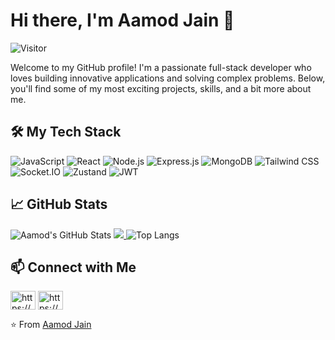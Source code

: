 # Hi there, I'm Aamod Jain 👋

![Visitor](https://visitor-badge.glitch.me/badge?page_id=AamodJain.AamodJain)

Welcome to my GitHub profile! I'm a passionate full-stack developer who loves building innovative applications and solving complex problems. Below, you'll find some of my most exciting projects, skills, and a bit more about me.


## 🛠️ My Tech Stack

![JavaScript](https://img.shields.io/badge/-JavaScript-black?style=flat-square&logo=javascript)
![React](https://img.shields.io/badge/-React-black?style=flat-square&logo=react)
![Node.js](https://img.shields.io/badge/-Node.js-black?style=flat-square&logo=node.js)
![Express.js](https://img.shields.io/badge/-Express.js-black?style=flat-square&logo=express)
![MongoDB](https://img.shields.io/badge/-MongoDB-black?style=flat-square&logo=mongodb)
![Tailwind CSS](https://img.shields.io/badge/-Tailwind%20CSS-black?style=flat-square&logo=tailwind-css)
![Socket.IO](https://img.shields.io/badge/-Socket.IO-black?style=flat-square&logo=socket.io)
![Zustand](https://img.shields.io/badge/-Zustand-black?style=flat-square&logo=zustand)
![JWT](https://img.shields.io/badge/-JWT-black?style=flat-square&logo=json-web-tokens)

## 📈 GitHub Stats

![Aamod's GitHub Stats](https://github-readme-stats.vercel.app/api?username=AamodJain&show_icons=true&theme=radical)
<a href="https://git.io/streak-stats">
    <img src="http://github-readme-streak-stats.herokuapp.com?user=MrMatrix1729&theme=midnight-purple" />
  </a>
![Top Langs](https://github-readme-stats.vercel.app/api/top-langs/?username=AamodJain&layout=compact&theme=radical)

## 📫 Connect with Me

<p align="left">
<a href="https://www.linkedin.com/in/aamod-jain-96abab27b/" target="blank"><img align="center" src="https://raw.githubusercontent.com/rahuldkjain/github-profile-readme-generator/master/src/images/icons/Social/linked-in-alt.svg" alt="https://www.linkedin.com/in/asmit-rai-752709281?utm_source=share&utm_campaign=share_via&utm_content=profile&utm_medium=android_app" height="30" width="40" /></a>
<a href="https://instagram.com/https://www.instagram.com/raiasmit27/" target="blank"><img align="center" src="https://raw.githubusercontent.com/rahuldkjain/github-profile-readme-generator/master/src/images/icons/Social/instagram.svg" alt="https://www.instagram.com/aamod_jain/" height="30" width="40" /></a>
</p>

⭐️ From [Aamod Jain](https://github.com/AamodJain)
